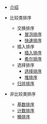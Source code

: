 - [介绍](README.md)
- 比较类排序
  - 交换排序
    - [冒泡排序](t1-buble-sort)
    - [快速排序](t5-quick-sort)
  - 插入排序
    - [插入排序](t3-insertion-sort)
    - [希尔排序](t4-shell-sort)
  - 选择排序
    - [选择排序](t2-selection-sort) 
    - [堆排序](t6-heap-sort)
  - [归并排序](t7-merge-sort)

- 非比较类排序
  - [基数排序](t8-radix-sort)
  - [计数排序](t9-count-sort)
  - [桶排序](u1-bucket-sort)
